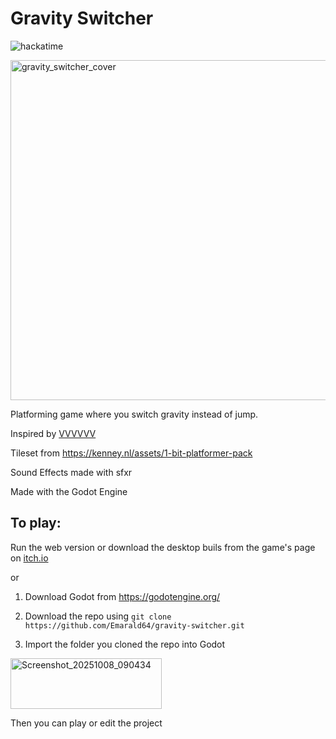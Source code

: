 # Gravity Switcher

![hackatime](https://hackatime-badge.hackclub.com/U0785D5VDEK/gravity-switcher)

<img width="686" height="544" alt="gravity_switcher_cover" src="https://github.com/user-attachments/assets/92526d69-233c-4534-ab3b-d7adddb89000" />

Platforming game where you switch gravity instead of jump.

Inspired by [VVVVVV](https://store.steampowered.com/app/70300/VVVVVV/)

Tileset from https://kenney.nl/assets/1-bit-platformer-pack

Sound Effects made with sfxr

Made with the Godot Engine

## To play:

Run the web version or download the desktop buils from the game's page on [itch.io](https://xanderath.itch.io/gravity-switcher)

or

1. Download Godot from https://godotengine.org/

2. Download the repo using
``git clone https://github.com/Emarald64/gravity-switcher.git``

4. Import the folder you cloned the repo into Godot 

<img width="242" height="81" alt="Screenshot_20251008_090434" src="https://github.com/user-attachments/assets/1e9504e7-3593-41b7-af27-6276a2f9500b" />

Then you can play or edit the project
